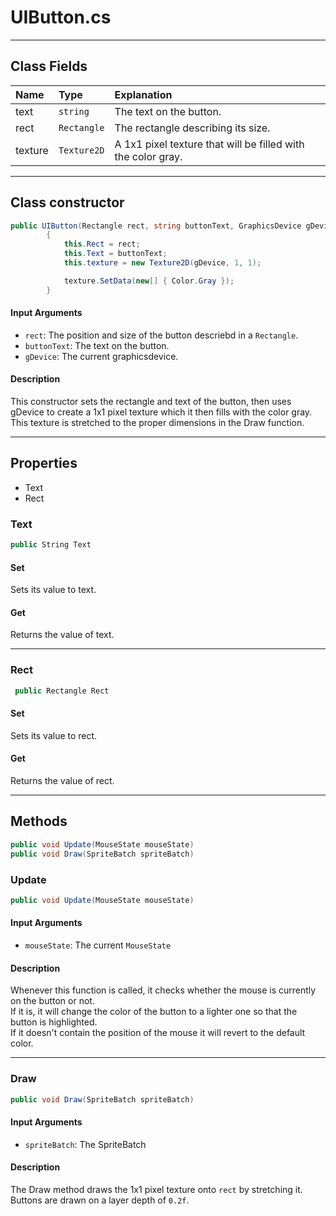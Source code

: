 # UIButton.cs


-----

## Class Fields
| Name          | Type   | Explanation   |
| :-----------  | :----- | :------------ |
| text         | `string`    | The text on the button. |
| rect   | `Rectangle` | The rectangle describing its size.  |
| texture   | `Texture2D` | A 1x1 pixel texture that will be filled with the color gray.  |


------
## Class constructor

```cs
public UIButton(Rectangle rect, string buttonText, GraphicsDevice gDevice)
        {
            this.Rect = rect;
            this.Text = buttonText;
            this.texture = new Texture2D(gDevice, 1, 1);

            texture.SetData(new[] { Color.Gray });
        }
```


#### Input Arguments
 - `rect`: The position and size of the button descriebd in a `Rectangle`.
 - `buttonText`: The text on the button.
 - `gDevice`: The current graphicsdevice.

#### Description
This constructor sets the rectangle and text of the button, then uses gDevice to create a 1x1 pixel texture which it then fills with the color gray.  
This texture is stretched to the proper dimensions in the Draw function.  



------

## Properties

- Text
- Rect


### Text
```cs
public String Text
```

#### Set
Sets its value to text.

#### Get
Returns the value of text.

------
### Rect
```cs
 public Rectangle Rect
```

#### Set
Sets its value to rect.

#### Get
Returns the value of rect.


------

## Methods
```cs
public void Update(MouseState mouseState)
public void Draw(SpriteBatch spriteBatch)
```

### Update
```cs
public void Update(MouseState mouseState)
```

#### Input Arguments
- `mouseState`: The current `MouseState`

#### Description
Whenever this function is called, it checks whether the mouse is currently on the button or not.  
If it is, it will change the color of the button to a lighter one so that the button is highlighted.  
If it doesn't contain the position of the mouse it will revert to the default color.  


------
### Draw
```cs
public void Draw(SpriteBatch spriteBatch)
```

#### Input Arguments
- `spriteBatch`: The SpriteBatch

#### Description
The Draw method draws the 1x1 pixel texture onto `rect` by stretching it.  
Buttons are drawn on a layer depth of `0.2f`.

